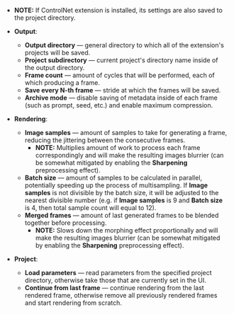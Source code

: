 * **NOTE:** If ControlNet extension is installed, its settings are also saved to the project directory.

* **Output**:
    * **Output directory** — general directory to which all of the extension's projects will be saved.
    * **Project subdirectory** — current project's directory name inside of the output directory.
    * **Frame count** — amount of cycles that will be performed, each of which producing a frame.
    * **Save every N-th frame** — stride at which the frames will be saved.
    * **Archive mode** — disable saving of metadata inside of each frame (such as prompt, seed, etc.) and enable maximum compression.
* **Rendering**:
    * **Image samples** — amount of samples to take for generating a frame, reducing the jittering between the consecutive frames.
        * **NOTE:** Multiplies amount of work to process each frame correspondingly and will make the resulting images blurrier (can be somewhat mitigated by enabling the **Sharpening** preprocessing effect).
    * **Batch size** — amount of samples to be calculated in parallel, potentially speeding up the process of multisampling. If **Image samples** is not divisible by the batch size, it will be adjusted to the nearest divisible number (e.g. if **Image samples** is 9 and **Batch size** is 4, then total sample count will equal to 12). 
    * **Merged frames** — amount of last generated frames to be blended together before processing.
        * **NOTE:** Slows down the morphing effect proportionally and will make the resulting images blurrier (can be somewhat mitigated by enabling the **Sharpening** preprocessing effect).
* **Project**:
    * **Load parameters** — read parameters from the specified project directory, otherwise take those that are currently set in the UI.
    * **Continue from last frame** — continue rendering from the last rendered frame, otherwise remove all previously rendered frames and start rendering from scratch.
